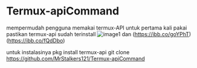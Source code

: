 # Termux-apiCommand
mempermudah pengguna memakai termux-API
untuk pertama kali pakai pastikan termux-api sudah terinstall
![image1](https://ibb.co/if7vp8)
dan
(https://ibb.co/goYPhT)
(https://ibb.co/fQdDbo)

untuk instalasinya
pkg install termux-api
git clone https://github.com/MrStalkers121/Termux-apiCommand
